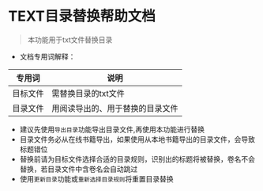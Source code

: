 # TEXT目录替换帮助文档

> 本功能用于txt文件替换目录
- 文档专用词解释：  

|专用词| 说明 |
|:----:|-----|
|目标文件| 需替换目录的txt文件 |
|目录文件| 用阅读导出的、用于替换的目录文件 |

- 建议先使用`导出目录`功能导出目录文件,再使用本功能进行替换
- 目录文件务必从在线书籍导出，如果使用从本地书籍导出的目录文件，会导致标题错位
- 替换前请为目标文件选择合适的目录规则，识别出的标题将被替换，卷名不会替换，若目录文件中含卷名会自动跳过
- 使用`更新目录`功能或`重新选择目录规则`将重置目录替换